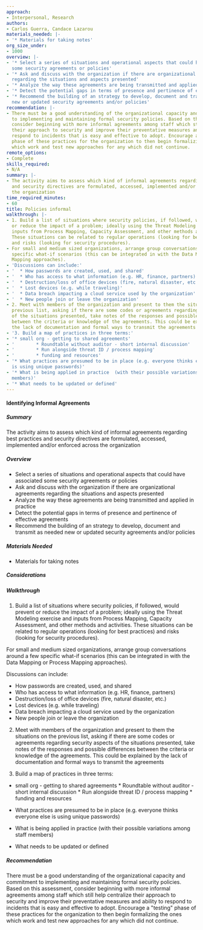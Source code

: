 ```yaml
---
approach:
- Interpersonal, Research
authors:
- Carlos Guerra, Candace Lazarou
materials_needed: |-
- '* Materials for taking notes'
org_size_under:
- 1000
overview: |-
- '* Select a series of situations and operational aspects that could have associated
  some security agreements or policies'
- '* Ask and discuss with the organization if there are organizational agreements
  regarding the situations and aspects presented'
- '* Analyze the way these agreements are being transmitted and applied in practice'
- '* Detect the potential gaps in terms of presence and pertinence of effective agreements'
- '* Recommend the building of an strategy to develop, document and transmit as needed
  new or updated security agreements and/or policies'
recommendation: |-
- There must be a good understanding of the organizational capacity and commitment
  to implementing and maintaining formal security policies. Based on this assessment,
  consider beginning with more informal agreements among staff which still help centralize
  their approach to security and improve their preventative measures and ability to
  respond to incidents that is easy and effective to adopt. Encourage a "testing"
  phase of these practices for the organization to then begin formalizing the ones
  which work and test new approaches for any which did not continue.
remote_options:
- Complete
skills_required:
- N/A
summary: |-
- The activity aims to assess which kind of informal agreements regarding best practices
  and security directives are formulated, accessed, implemented and/or enforced across
  the organization
time_required_minutes:
- 60
title: Policies informal
walkthrough: |-
- 1. Build a list of situations where security policies, if followed, would prevent
  or reduce the impact of a problem; ideally using the Threat Modeling exercise and
  inputs from Process Mapping, Capacity Assessment, and other methods and activities.
  These situations can be related to regular operations (looking for best practices)
  and risks (looking for security procedures).
- For small and medium sized organizations, arrange group conversations around a few
  specific what-if scenarios (this can be integrated in with the Data Mapping or Process
  Mapping approaches).
- 'Discussions can include:'
- '  * How passwords are created, used, and shared'
- '  * Who has access to what information (e.g. HR, finance, partners)'
- '  * Destruction/loss of office devices (fire, natural disaster, etc.)'
- '  * Lost devices (e.g. while traveling)'
- '  * Data breach impacting a cloud service used by the organization'
- '  * New people join or leave the organization'
- 2. Meet with members of the organization and present to them the situations on the
  previous list, asking if there are some codes or agreements regarding security aspects
  of the situations presented, take notes of the responses and possible differences
  between the criteria or knowledge of the agreements. This could be explained by
  the lack of documentation and formal ways to transmit the agreements
- '3. Build a map of practices in three terms:'
- '* small org - getting to shared agreements'
- '        * Roundtable without auditor - short internal discussion'
- '        * Run alongside threat ID / process mapping'
- '        * funding and resources'
- '* What practices are presumed to be in place (e.g. everyone thinks everyone else
  is using unique passwords)'
- '* What is being applied in practice  (with their possible variations among staff
  members)'
- '* What needs to be updated or defined'
---
```


#### Identifying Informal Agreements

##### Summary

The activity aims to assess which kind of informal agreements regarding best practices and security directives are formulated, accessed, implemented and/or enforced across the organization

##### Overview

* Select a series of situations and operational aspects that could have associated some security agreements or policies
* Ask and discuss with the organization if there are organizational agreements regarding the situations and aspects presented
* Analyze the way these agreements are being transmitted and applied in practice
* Detect the potential gaps in terms of presence and pertinence of effective agreements
* Recommend the building of an strategy to develop, document and transmit as needed new or updated security agreements and/or policies

##### Materials Needed

* Materials for taking notes

##### Considerations

##### Walkthrough

1. Build a list of situations where security policies, if followed, would prevent or reduce the impact of a problem; ideally using the Threat Modeling exercise and inputs from Process Mapping, Capacity Assessment, and other methods and activities. These situations can be related to regular operations (looking for best practices) and risks (looking for security procedures).

For small and medium sized organizations, arrange group conversations around a few specific what-if scenarios (this can be integrated in with the Data Mapping or Process Mapping approaches).

Discussions can include:

  * How passwords are created, used, and shared
  * Who has access to what information (e.g. HR, finance, partners)
  * Destruction/loss of office devices (fire, natural disaster, etc.)
  * Lost devices (e.g. while traveling)
  * Data breach impacting a cloud service used by the organization
  * New people join or leave the organization

2. Meet with members of the organization and present to them the situations on the previous list, asking if there are some codes or agreements regarding security aspects of the situations presented, take notes of the responses and possible differences between the criteria or knowledge of the agreements. This could be explained by the lack of documentation and formal ways to transmit the agreements

3. Build a map of practices in three terms:


* small org - getting to shared agreements
        * Roundtable without auditor - short internal discussion
        * Run alongside threat ID / process mapping
        * funding and resources


* What practices are presumed to be in place (e.g. everyone thinks everyone else is using unique passwords)
* What is being applied in practice  (with their possible variations among staff members)
* What needs to be updated or defined

##### Recommendation

There must be a good understanding of the organizational capacity and commitment to implementing and maintaining formal security policies. Based on this assessment, consider beginning with more informal agreements among staff which still help centralize their approach to security and improve their preventative measures and ability to respond to incidents that is easy and effective to adopt. Encourage a "testing" phase of these practices for the organization to then begin formalizing the ones which work and test new approaches for any which did not continue.
